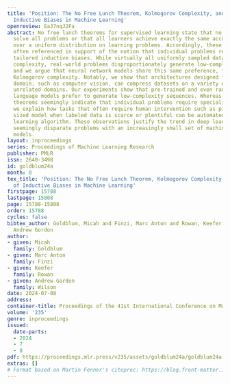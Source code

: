 ```yaml
---
title: 'Position: The No Free Lunch Theorem, Kolmogorov Complexity, and the Role of
  Inductive Biases in Machine Learning'
openreview: EaJ7nqJ2Fa
abstract: No free lunch theorems for supervised learning state that no learner can
  solve all problems or that all learners achieve exactly the same accuracy on average
  over a uniform distribution on learning problems. Accordingly, these theorems are
  often referenced in support of the notion that individual problems require specially
  tailored inductive biases. While virtually all uniformly sampled datasets have high
  complexity, real-world problems disproportionately generate low-complexity data,
  and we argue that neural network models share this same preference, formalized using
  Kolmogorov complexity. Notably, we show that architectures designed for a particular
  domain, such as computer vision, can compress datasets on a variety of seemingly
  unrelated domains. Our experiments show that pre-trained and even randomly initialized
  language models prefer to generate low-complexity sequences. Whereas no free lunch
  theorems seemingly indicate that individual problems require specialized learners,
  we explain how tasks that often require human intervention such as picking an appropriately
  sized model when labeled data is scarce or plentiful can be automated into a single
  learning algorithm. These observations justify the trend in deep learning of unifying
  seemingly disparate problems with an increasingly small set of machine learning
  models.
layout: inproceedings
series: Proceedings of Machine Learning Research
publisher: PMLR
issn: 2640-3498
id: goldblum24a
month: 0
tex_title: 'Position: The No Free Lunch Theorem, Kolmogorov Complexity, and the Role
  of Inductive Biases in Machine Learning'
firstpage: 15788
lastpage: 15808
page: 15788-15808
order: 15788
cycles: false
bibtex_author: Goldblum, Micah and Finzi, Marc Anton and Rowan, Keefer and Wilson,
  Andrew Gordon
author:
- given: Micah
  family: Goldblum
- given: Marc Anton
  family: Finzi
- given: Keefer
  family: Rowan
- given: Andrew Gordon
  family: Wilson
date: 2024-07-08
address:
container-title: Proceedings of the 41st International Conference on Machine Learning
volume: '235'
genre: inproceedings
issued:
  date-parts:
  - 2024
  - 7
  - 8
pdf: https://proceedings.mlr.press/v235/assets/goldblum24a/goldblum24a.pdf
extras: []
# Format based on Martin Fenner's citeproc: https://blog.front-matter.io/posts/citeproc-yaml-for-bibliographies/
---
```

